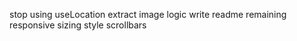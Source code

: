 stop using useLocation
extract image logic
write readme
remaining responsive sizing
style scrollbars

